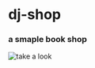 # dj-shop
### a smaple book shop

![take a look](https://dj-shop.s3.ir-thr-at1.arvanstorage.com/aaa.png?AWSAccessKeyId=5a987142-a0f5-4d10-8629-874ae892a2cb&Signature=tWSb0Crvj%2Bdk0IFmstudANh8wAw%3D&Expires=1648024381)
